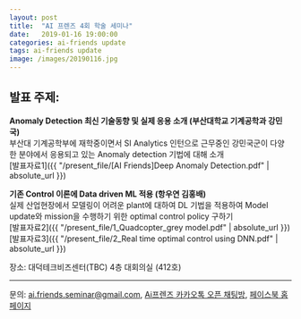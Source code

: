 ```yaml
---
layout: post
title:  "AI 프렌즈 4회 학술 세미나"
date:   2019-01-16 19:00:00
categories: ai-friends update
tags: ai-friends update
image: /images/20190116.jpg
---
```



## 발표 주제:  
**Anomaly Detection 최신 기술동향 및 실제 응용 소개 (부산대학교 기계공학과 강민국)**  
  부산대 기계공학부에 재학중이면서 SI Analytics 인턴으로 근무중인 강민국군이 다양한 분야에서 응용되고 있는 Anomaly detection 기법에 대해 소개  
  [발표자료1]({{ "/present_file/[AI Friends]Deep Anomaly Detection.pdf" | absolute_url }})  
  
**기존 Control 이론에 Data driven ML 적용 (항우연 김홍배)**  
  실제 산업현장에서 모델링이 어려운 plant에 대하여 DL 기법을 적용하여 Model update와 mission을 수행하기 위한 optimal control policy 구하기  
  [발표자료2]({{ "/present_file/1_Quadcopter_grey model.pdf" | absolute_url }})  
  [발표자료3]({{ "/present_file/2_Real time optimal control using DNN.pdf" | absolute_url }})  
 

장소: 대덕테크비즈센터(TBC) 4층 대회의실 (412호)  

***
문의: ai.friends.seminar@gmail.com,
[Ai프렌즈 카카오톡 오픈 채팅방][kakao_ai],
[페이스북 홈페이지][facebook_ai]

[kakao_ai]:     https://open.kakao.com/o/ggewxi2
[facebook_ai]:  https://www.facebook.com/groups/aifriend/

